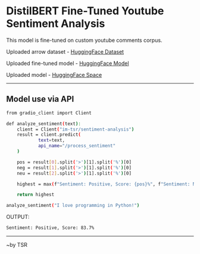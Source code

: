 # DistilBERT Fine-Tuned Youtube Sentiment Analysis
This model is fine-tuned on custom youtube comments corpus.

Uploaded arrow dataset - [HuggingFace Dataset](https://huggingface.co/datasets/im-tsr/comments-sentiments)

Uploaded fine-tuned model - [HuggingFace Model](https://huggingface.co/im-tsr/distilbert-finetuned-youtube_sentiment_analysis)

Uploaded model - [HuggingFace Space](https://huggingface.co/spaces/im-tsr/sentiment-analysis)

----

## Model use via API

```bash
from gradio_client import Client

def analyze_sentiment(text):
    client = Client("im-tsr/sentiment-analysis")
    result = client.predict(
            text=text,
            api_name="/process_sentiment"
    )

    pos = result[0].split('>')[1].split('%')[0]
    neg = result[1].split('>')[1].split('%')[0]
    neu = result[2].split('>')[1].split('%')[0]

    highest = max(f"Sentiment: Positive, Score: {pos}%", f"Sentiment: Negative, Score: {neg}%", f"Sentiment: Neutral, Score: {neu}%")

    return highest
```

```bash
analyze_sentiment("I love programming in Python!")
```

OUTPUT:
```bash
Sentiment: Positive, Score: 83.7%
```

---

~by TSR